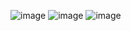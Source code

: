 ![image](https://github.com/yogesh2142/Hacker-Rank-SQL-Question/assets/112725725/255ef788-381d-4f1f-928d-4c9273f9d297)
![image](https://github.com/yogesh2142/Hacker-Rank-SQL-Question/assets/112725725/15cbabd5-ab36-4057-afcd-916f6c4fe6e8)
![image](https://github.com/yogesh2142/Hacker-Rank-SQL-Question/assets/112725725/cf50150d-a908-407d-8e2d-b9a3a7f6a8a5)
